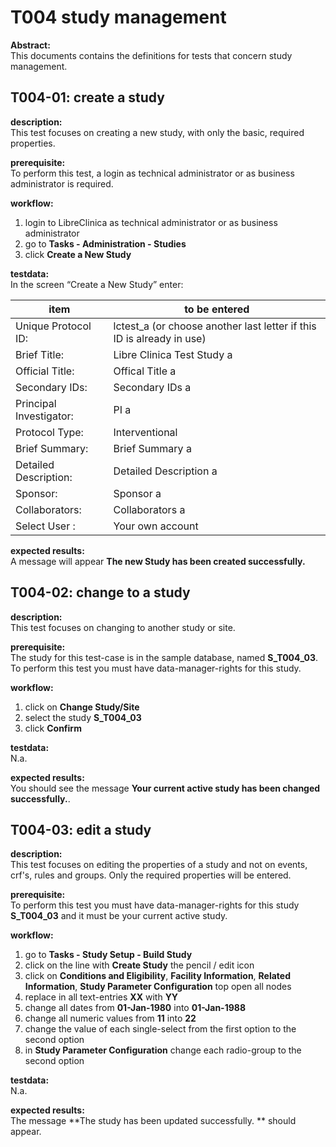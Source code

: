 # T004 study management
**Abstract:**  
This documents contains the definitions for tests that concern study management.

## T004-01: create a study
 
**description:**  
This test focuses on creating a new study, with only the basic, required properties.

**prerequisite:**  
To perform this test, a login as technical administrator or as business administrator is required.

**workflow:**  
1. login to LibreClinica as technical administrator or as business administrator
1. go to **Tasks - Administration - Studies**
1. click **Create a New Study** 

**testdata:**  
In the screen “Create a New Study” enter:

| item | to be entered |
| -- | ----- |
| Unique Protocol ID:	 | lctest_a (or choose another last letter if this ID is already in use) |
| Brief Title: | Libre Clinica Test Study a | 
| Official Title: | Offical Title a |
| Secondary IDs: | Secondary IDs a |
| Principal Investigator: | PI a |
| Protocol Type: | Interventional |
| Brief Summary: | Brief Summary a |
| Detailed Description: | Detailed Description a |
| Sponsor: | Sponsor a | 
| Collaborators: | Collaborators a | 
| Select User : | Your own account |	

**expected results:**  
A message will appear **The new Study has been created successfully.**  

## T004-02: change to a study
 
**description:**  
This test focuses on changing to another study or site.

**prerequisite:**  
The study for this test-case is in the sample database, named **S_T004_03**. To perform this test you must have data-manager-rights for this study.

**workflow:**  
1. click on **Change Study/Site**
1. select the study **S_T004_03**
1. click **Confirm**

**testdata:**  
N.a.

**expected results:**  
You should see the message **Your current active study has been changed successfully.**.

## T004-03: edit a study

**description:**  
This test focuses on editing the properties of a study and not on events, crf's, rules and groups. Only the required properties will be entered.

**prerequisite:**  
To perform this test you must have data-manager-rights for this study **S_T004_03** and it must be your current active study.

**workflow:**  
1. go to **Tasks - Study Setup - Build Study**
1. click on the line with **Create Study** the pencil / edit icon
1. click on **Conditions and Eligibility**, **Facility Information**, **Related Information**, **Study Parameter Configuration** top open all nodes
1. replace in all text-entries **XX** with **YY**
1. change all dates from **01-Jan-1980** into **01-Jan-1988**
1. change all numeric values from **11** into **22**
1. change the value of each single-select from the first option to the second option
1. in **Study Parameter Configuration** change each radio-group to the second option 

**testdata:**  
N.a.

**expected results:**  
The message **The study has been updated successfully. ** should appear.